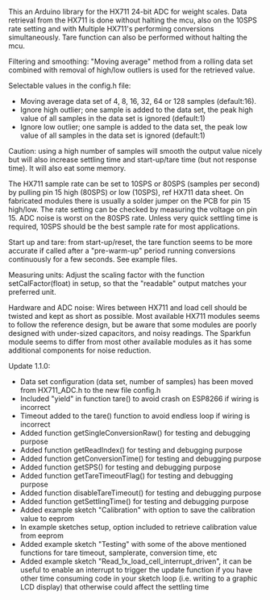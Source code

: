 
This an Arduino library for the HX711 24-bit ADC for weight scales.
Data retrieval from the HX711 is done without halting the mcu, also on the 10SPS rate setting and with Multiple HX711's performing conversions simultaneously.
Tare function can also be performed without halting the mcu.
 
Filtering and smoothing: "Moving average" method from a rolling data set combined with removal of high/low outliers is used for the retrieved value.

Selectable values in the config.h file:
- Moving average data set of 4, 8, 16, 32, 64 or 128 samples (default:16).
- Ignore high outlier; one sample is added to the data set, the peak high value of all samples in the data set is ignored (default:1)
- Ignore low outlier; one sample is added to the data set, the peak low value of all samples in the data set is ignored (default:1)

Caution: using a high number of samples will smooth the output value nicely but will also increase settling time and start-up/tare time (but not response time). It will also eat some memory.

The HX711 sample rate can be set to 10SPS or 80SPS (samples per second) by pulling pin 15 high (80SPS) or low (10SPS), ref HX711 data sheet.
On fabricated modules there is usually a solder jumper on the PCB for pin 15 high/low. The rate setting can be checked by measuring the voltage on pin 15.
ADC noise is worst on the 80SPS rate. Unless very quick settling time is required, 10SPS should be the best sample rate for most applications.

Start up and tare: from start-up/reset, the tare function seems to be more accurate if called after a "pre-warm-up" period running conversions continuously for a few seconds. See example files.

Measuring units: Adjust the scaling factor with the function setCalFactor(float) in setup, so that the "readable" output matches your preferred unit.

Hardware and ADC noise:
Wires between HX711 and load cell should be twisted and kept as short as possible.
Most available HX711 modules seems to follow the reference design, but be aware that some modules are poorly designed with under-sized capacitors, and noisy readings.
The Sparkfun module seems to differ from most other available modules as it has some additional components for noise reduction. 

Update 1.1.0:
- Data set configuration (data set, number of samples) has been moved from HX711_ADC.h to the new file config.h
- Included "yield" in function tare() to avoid crash on ESP8266 if wiring is incorrect
- Timeout added to the tare() function to avoid endless loop if wiring is incorrect
- Added function getSingleConversionRaw() for testing and debugging purpose
- Added function getReadIndex() for testing and debugging purpose
- Added function getConversionTime() for testing and debugging purpose
- Added function getSPS() for testing and debugging purpose
- Added function getTareTimeoutFlag() for testing and debugging purpose
- Added function disableTareTimeout()	for testing and debugging purpose
- Added function getSettlingTime() for testing and debugging purpose
- Added example sketch "Calibration" with option to save the calibration value to eeprom
- In example sketches setup, option included to retrieve calibration value from eeprom
- Added example sketch "Testing" with some of the above mentioned functions for tare timeout, samplerate, conversion time, etc
- Added example sketch "Read_1x_load_cell_interrupt_driven", it can be useful to enable an interrupt to trigger the update function if you have other time consuming code in your sketch loop (i.e. writing to a graphic LCD display) that otherwise could affect the settling time


